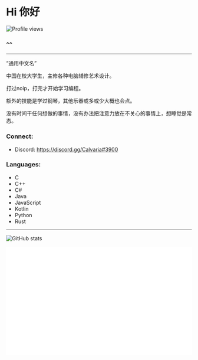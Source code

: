 # Hi 你好

![Profile views](https://komarev.com/ghpvc/?username=calvariaa&label=Profile%20views&color=0e75b6&style=flat)

### `^^`

------

“通用中文名”

中国在校大学生，主修各种电脑辅修艺术设计。

打过noip，打完才开始学习编程。

额外的技能是学过钢琴，其他乐器或多或少大概也会点。

没有时间干任何想做的事情，没有办法把注意力放在不关心的事情上，想睡觉是常态。

### Connect:
- Discord: <https://discord.gg/Calvaria#3900>

### Languages:
- C
- C++
- C#
- Java
- JavaScript
- Kotlin
- Python
- Rust

------

![GitHub stats](https://github-readme-stats.vercel.app/api?username=calvariaa&show_icons=true&title_color=fff&icon_color=79ff97&text_color=9f9f9f&bg_color=0D1117&count_private=true)

![Languages](https://raw.githubusercontent.com/Calvariaa/github-stats/master/generated/languages.svg#gh-dark-mode-only)
